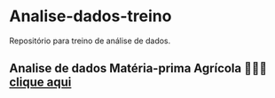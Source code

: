 # Analise-dados-treino
Repositório para treino de análise de dados.

## Analise de dados Matéria-prima Agrícola 🌱🧑‍🌾 [clique aqui](https://github.com/AnaChristina/Analise-dados-treino/blob/main/analise%20de%20dados/agro.ipynb)

